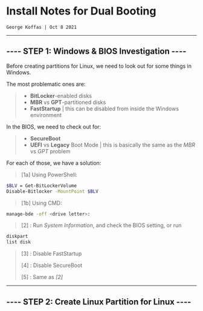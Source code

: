 # Install Notes for Dual Booting

	George Koffas | Oct 8 2021

---

## ---- STEP 1: Windows & BIOS Investigation ----

Before creating partitions for Linux, we need to look out for some things in Windows.

The most problematic ones are:

> - **BitLocker**-enabled disks
> - **MBR** vs **GPT**-partitioned disks
> - **FastStartup** | this can be disabled from inside the Windows environment

In the BIOS, we need to check out for:

> - **SecureBoot**
> - **UEFI** vs **Legacy** Boot Mode | this is basically the same as the *MBR* vs *GPT* problem

For each of those, we have a solution:

> [1a] Using PowerShell:
> 
```bash
$BLV = Get-BitLockerVolume
Disable-Bitlocker -MountPoint $BLV
```
>
> [1b] Using CMD:
>
```bash
manage-bde -off <drive letter>:
```
>
> [2] : Run *System Information*, and check the BIOS setting, or run
```bash
diskpart
list disk
```
> 
> [3] : Disable FastStartup
> 
> [4] : Disable SecureBoot
>
> [5] : Same as *[2]* 

---

## ---- STEP 2: Create Linux Partition for Linux ----


